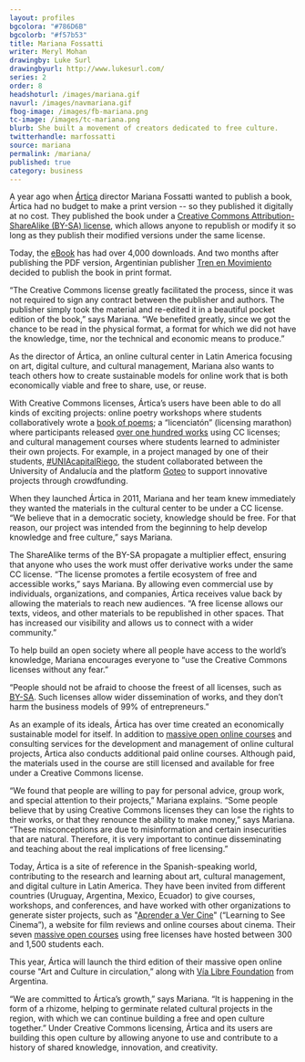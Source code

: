 ```yaml
---
layout: profiles
bgcolora: "#786D6B"
bgcolorb: "#f57b53"
title: Mariana Fossatti
writer: Meryl Mohan
drawingby: Luke Surl
drawingbyurl: http://www.lukesurl.com/
series: 2
order: 8
headshoturl: /images/mariana.gif
navurl: /images/navmariana.gif
fbog-image: /images/fb-mariana.png
tc-image: /images/tc-mariana.png
blurb: She built a movement of creators dedicated to free culture.
twitterhandle: marfossatti
source: mariana
permalink: /mariana/
published: true
category: business
---
```


A year ago when [Ártica](http://articaonline.com) director Mariana Fossatti wanted to publish a book, Ártica had no budget to make a print version -- so they published it digitally at no cost. They published the book under a [Creative Commons Attribution-ShareAlike (BY-SA) license](http://creativecommons.org/licenses/by-sa/4.0/), which allows anyone to republish or modify it so long as they publish their modified versions under the same license. 

Today, the [eBook](http://www.articaonline.com/e-book-arte-y-cultura-en-circulacion-introduccion-al-derecho-de-autor-y-las-licencias-libres/) has had over 4,000 downloads. And two months after publishing the PDF version, Argentinian publisher [Tren en Movimiento](http://www.trenenmovimiento.com.ar/sl.html) decided to publish the book in print format. 

“The Creative Commons license greatly facilitated the process, since it was not required to sign any contract between the publisher and authors. The publisher simply took the material and re-edited it in a beautiful pocket edition of the book,” says Mariana. “We benefited greatly, since we got the chance to be read in the physical format, a format for which we did not have the knowledge, time, nor the technical and economic means to produce.”

As the director of Ártica, an online cultural center in Latin America focusing on art, digital culture, and cultural management, Mariana also wants to teach others how to create sustainable models for online work that is both economically viable and free to share, use, or reuse. 

With Creative Commons licenses, Ártica’s users have been able to do all kinds of exciting projects: online poetry workshops where students collaboratively wrote a [book of poems](http://www.articaonline.com/poemas-de-cinco-paises/); a “licenciatón” (licensing marathon) where participants released [over one hundred works](https://docs.google.com/a/creativecommons.org/spreadsheet/ccc?key=0AmA01Th5vwTYdERjOWRPSVFVLXFpbnBEVXF1UkFnZ1E&usp=drive_web#gid=0) using CC licenses; and cultural management courses where students learned to administer their own projects. For example, in a project managed by one of their students, [#UNIAcapitalRiego](http://goteo.org/call/unia-capital-riego/), the student collaborated between the University of Andalucía and the platform [Goteo](http://goteo.org/) to support innovative projects through crowdfunding. 

When they launched Ártica in 2011, Mariana and her team knew immediately they wanted the materials in the cultural center to be under a CC license. “We believe that in a democratic society, knowledge should be free. For that reason, our project was intended from the beginning to help develop knowledge and free culture,” says Mariana. 

The ShareAlike terms of the BY-SA propagate a multiplier effect, ensuring that anyone who uses the work must offer derivative works under the same CC license. “The license promotes a fertile ecosystem of free and accessible works,” says Mariana. By allowing even commercial use by individuals, organizations, and companies, Ártica receives value back by allowing the materials to reach new audiences. “A free license allows our texts, videos, and other materials to be republished in other spaces. That has increased our visibility and allows us to connect with a wider community.”

To help build an open society where all people have access to the world’s knowledge, Mariana encourages everyone to “use the Creative Commons licenses without any fear.” 

“People should not be afraid to choose the freest of all licenses, such as [BY-SA](http://creativecommons.org/licenses/by-sa/4.0/). Such licenses allow wider dissemination of works, and they don’t harm the business models of 99% of entrepreneurs.”

As an example of its ideals, Ártica has over time created an economically sustainable model for itself. In addition to [massive open online courses](http://en.wikipedia.org/wiki/Massive_open_online_course) and consulting services for the development and management of online cultural projects, Ártica also conducts additional paid online courses. Although paid, the materials used in the course are still licensed and available for free under a Creative Commons license. 

“We found that people are willing to pay for personal advice, group work, and special attention to their projects,” Mariana explains. “Some people believe that by using Creative Commons licenses they can lose the rights to their works, or that they renounce the ability to make money,” says Mariana. “These misconceptions are due to misinformation and certain insecurities that are natural. Therefore, it is very important to continue disseminating and teaching about the real implications of free licensing.”

Today, Ártica is a site of reference in the Spanish-speaking world, contributing to the research and learning about art, cultural management, and digital culture in Latin America. They have been invited from different countries (Uruguay, Argentina, Mexico, Ecuador) to give courses, workshops, and conferences, and have worked with other organizations to generate sister projects, such as "[Aprender a Ver Cine](http://aprenderavercine.com/)" (“Learning to See Cinema”), a website for film reviews and online courses about cinema. Their seven [massive open courses](http://www.articaonline.com/repositorio-de-cursos-abiertos/) using free licenses have hosted between 300 and 1,500 students each. 

This year, Ártica will launch the third edition of their massive open online course "Art and Culture in circulation,” along with [Vía Libre Foundation](http://www.vialibre.org.ar/) from Argentina. 

“We are committed to Ártica’s growth,” says Mariana. “It is happening in the form of a rhizome, helping to germinate related cultural projects in the region, with which we can continue building a free and open culture together.” Under Creative Commons licensing, Ártica and its users are building this open culture by allowing anyone to use and contribute to a history of shared knowledge, innovation, and creativity. 


